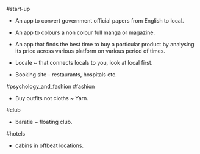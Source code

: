 #start-up

- An app to convert government official papers from English to local.

- An app to colours a non colour full manga or magazine.

- An app that finds the best time to buy a particular product by analysing its price across various platform on various period of times.

- Locale ~ that connects locals to you, look at local first.

- Booking site - restaurants, hospitals etc.

#psychology_and_fashion 
#fashion 
- Buy outfits not cloths ~ Yarn.

#club
- baratie ~ floating club.

#hotels
- cabins in offbeat locations.